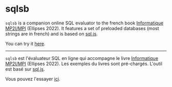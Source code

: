 # sqlsb

`sqlsb` is a companion online SQL evaluator to the french book [Informatique MP2I/MPI](https://www.informatique-mpi.fr/) (Ellipses 2022).
It features a set of preloaded databases (most strings are in french) and is based on [sql.js](https://sql.js.org/).

You can try it [here](https://tchou.github.io/sqlsb/).

---
`sqlsb` est l'évaluateur SQL en ligne qui accompagne le livre [Informatique MP2I/MPI](https://www.informatique-mpi.fr/) (Ellipses 2022).
Les exemples du livres sont pré-chargés. L'outil est basé sur [sql.js](https://sql.js.org/).

Vous pouvez l'essayer [ici](https://tchou.github.io/sqlsb/).
